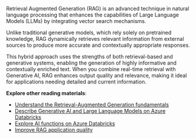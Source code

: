 Retrieval Augmented Generation (RAG) is an advanced technique in natural language processing that enhances the capabilities of Large Language Models (LLMs) by integrating vector search mechanisms.

Unlike traditional generative models, which rely solely on pretrained knowledge, RAG dynamically retrieves relevant information from external sources to produce more accurate and contextually appropriate responses.

This hybrid approach uses the strengths of both retrieval-based and generative systems, enabling the generation of highly informative and contextually enriched text. When you combine real-time retrieval with Generative AI, RAG enhances output quality and relevance, making it ideal for applications needing detailed and current information.

**Explore other reading materials**:

- [Understand the Retrieval-Augmented Generation fundamentals](/azure/databricks/ai-cookbook/fundamentals-retrieval-augmented-generation?azure-portal=true)
- [Describe Generative AI and Large Language Models on Azure Databricks](/azure/databricks/generative-ai/generative-ai?azure-portal=true)
- [Explore AI functions on Azure Databricks](/azure/databricks/large-language-models/ai-functions?azure-portal=true)
- [Improve RAG application quality](/azure/databricks/ai-cookbook/quality-overview?azure-portal=true)
